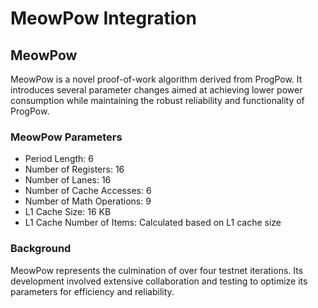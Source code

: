 # MeowPow Integration

## MeowPow

MeowPow is a novel proof-of-work algorithm derived from ProgPow. It introduces several parameter changes aimed at achieving lower power consumption while maintaining the robust reliability and functionality of ProgPow.

### MeowPow Parameters

- Period Length: 6
- Number of Registers: 16
- Number of Lanes: 16
- Number of Cache Accesses: 6
- Number of Math Operations: 9
- L1 Cache Size: 16 KB
- L1 Cache Number of Items: Calculated based on L1 cache size

### Background

MeowPow represents the culmination of over four testnet iterations. Its development involved extensive collaboration and testing to optimize its parameters for efficiency and reliability.
